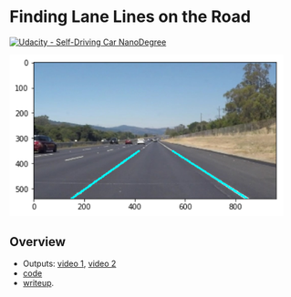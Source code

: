 # **Finding Lane Lines on the Road** 
[![Udacity - Self-Driving Car NanoDegree](https://s3.amazonaws.com/udacity-sdc/github/shield-carnd.svg)](http://www.udacity.com/drive)

<img src="img/step6.png" width="480" alt="Combined Image" />

Overview
---
* Outputs: [video 1](https://youtu.be/mnNc1lqebHI), [video 2](https://youtu.be/3iS_FffYM_k)
* [code](Main.ipynb)
* [writeup](writeup_template.md).
